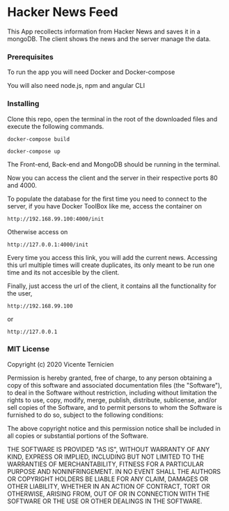 # Hacker News Feed

This App recollects information from Hacker News and saves it in a mongoDB. The client shows the news and the server manage the data.

### Prerequisites

To run the app you will need Docker and Docker-compose

You will also need node.js, npm and angular CLI

### Installing

Clone this repo, open the terminal in the root of the downloaded files and execute the following commands.

```
docker-compose build

docker-compose up
```

The Front-end, Back-end and MongoDB should be running in the terminal.

Now you can access the client and the server in their respective ports 80 and 4000.

To populate the database for the first time you need to connect to the server, if you have Docker ToolBox like me, access the container on

```
http://192.168.99.100:4000/init
```
Otherwise access on
```
http://127.0.0.1:4000/init
```

Every time you access this link, you will add the current news. Accessing this url multiple times will create duplicates, its only meant to be run one time and its not accesible by the client.

Finally, just access the url of the client, it contains all the functionality for the user, 

```
http://192.168.99.100
```
or
```
http://127.0.0.1
```

### MIT License

Copyright (c) 2020 Vicente Ternicien

Permission is hereby granted, free of charge, to any person obtaining a copy
of this software and associated documentation files (the "Software"), to deal
in the Software without restriction, including without limitation the rights
to use, copy, modify, merge, publish, distribute, sublicense, and/or sell
copies of the Software, and to permit persons to whom the Software is
furnished to do so, subject to the following conditions:

The above copyright notice and this permission notice shall be included in all
copies or substantial portions of the Software.

THE SOFTWARE IS PROVIDED "AS IS", WITHOUT WARRANTY OF ANY KIND, EXPRESS OR
IMPLIED, INCLUDING BUT NOT LIMITED TO THE WARRANTIES OF MERCHANTABILITY,
FITNESS FOR A PARTICULAR PURPOSE AND NONINFRINGEMENT. IN NO EVENT SHALL THE
AUTHORS OR COPYRIGHT HOLDERS BE LIABLE FOR ANY CLAIM, DAMAGES OR OTHER
LIABILITY, WHETHER IN AN ACTION OF CONTRACT, TORT OR OTHERWISE, ARISING FROM,
OUT OF OR IN CONNECTION WITH THE SOFTWARE OR THE USE OR OTHER DEALINGS IN THE
SOFTWARE.
